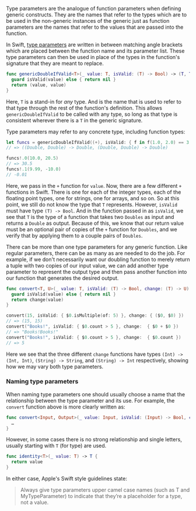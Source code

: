 Type parameters are the analogue of function parameters when defining generic constructs. They are the names that refer to the types which are to be used in the non-generic instances of the generic just as function parameters are the names that refer to the values that are passed into the function.

In Swift, [type parameters][generic-type-parameters] are written in between matching angle brackets which are placed between the function name and its parameter list. These type parameters can then be used in place of the types in the function's signature that they are meant to replace.

```swift
func genericDoubleIfValid<T>(_ value: T, isValid: (T) -> Bool) -> (T, T)? {
  guard isValid(value) else { return nil }
  return (value, value)
}
```

Here, `T` is a stand-in for _any_ type. And is the name that is used to refer to that type through the rest of the function's definition. This allows `genericDoubleIfValid` to be called with any type, so long as that type is consistent wherever there is a `T` in the generic signature.

Type parameters may refer to any concrete type, including function types:

```swift
let funcs = genericDoubleIfValid((+), isValid: { f in f(1.0, 2.0) == 3.0 })
// => ((Double, Double) -> Double, (Double, Double) -> Double)

funcs!.0(10.0, 20.5)
// => 30.5
funcs!.1(9.99, -10.0)
// -0.01
```

Here, we pass in the `+` function for `value`. Now, there are a few different `+` functions in Swift. There is one for each of the integer types, each of the floating point types, one for strings, one for arrays, and so on. So at this point, we still do not know the type that `T` represents. However, `isValid` must have type `(T) -> Bool`. And in the function passed in as `isValid`, we see that `T` is the type of a function that takes two `Doubles` as input and returns a `Double` as output. Because of this, we know that our return value must be an optional pair of copies of the `+` function for `Doubles`, and we verify that by applying them to a couple pairs of `Doubles`.

There can be more than one type parameters for any generic function. Like regular parameters, there can be as many as are needed to do the job. For example, if we don't necessarily want our doubling function to merely return a tuple with two copies of our input value, we can add another type parameter to represent the output type and then pass another function into our function that generates the desired output.

```swift
func convert<T, U>(_ value: T, isValid: (T) -> Bool, change: (T) -> U) -> U? {
  guard isValid(value) else { return nil }
  return change(value)
}

convert(15, isValid: { $0.isMultiple(of: 5) }, change: { ($0, $0) })
// => (15, 15)
convert("Books!", isValid: { $0.count > 5 }, change:  { $0 + $0 })
// => "Books!Books!"
convert("Books!", isValid: { $0.count > 5 }, change:  { $0.count })
// => 5
```

Here we see that the three different `change` functions have types `(Int) -> (Int, Int)`, `(String) -> String`, and `(String) -> Int` respectively, showing how we may vary both type parameters.

### Naming type parameters

When naming type parameters one should usually choose a name that the relationship between the type parameter and its use. For example, the `convert` function above is more clearly written as:

```swift
func convert<Input, Output>(_ value: Input, isValid: (Input) -> Bool, change: (Input) -> Output) -> Output {
  …
}
```

However, in some cases there is no strong relationship and single letters, usually starting with `T` (for type) are used.

```swift
func identity<T>(_ value: T) -> T {
  return value
}
```

In either case, Apple's Swift style guidelines state:

> Always give type parameters upper camel case names (such as T and MyTypeParameter) to indicate that they’re a placeholder for a type, not a value.

[generic-type-parameters]: https://docs.swift.org/swift-book/LanguageGuide/Generics.html#ID182
